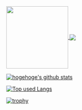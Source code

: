 <div>
  <a href="https://github.com/anuraghazra/github-readme-stats">
    <img align="center" src="https://github-readme-stats.vercel.app/api?username=k-syota&hide=contribs&count_private=true&show_icons=true&theme=tokyonight" height="164px" />
  </a>

  <a href="https://github.com/anuraghazra/github-readme-stats">
    <img align="center" src="https://github-readme-stats.vercel.app/api/top-langs/?username=k-syota&layout=compact&theme=tokyonight" />
  </a>
</div>

<!-- リポジトリステータス -->
[![hogehoge's github stats](https://github-readme-stats.vercel.app/api?username=k-syota&hide=contribs&count_private=true&show_icons=true&theme=tokyonight)](https://github.com/k-syota/)

<!-- ソースコード統計 -->
[![Top used Langs](https://github-readme-stats.vercel.app/api/top-langs/?username=k-syota&layout=compact&theme=tokyonight)](https://github.com/k-syota/)

[![trophy](https://github-profile-trophy.vercel.app/?username=k-syota&theme=onestar&column=7&margin-w=15&margin-h=15)](https://github.com/k-syota/github-profile-trophy)


